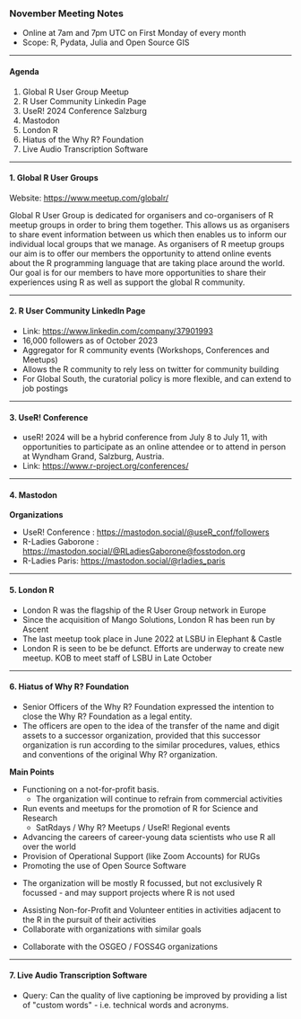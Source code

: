 ### November Meeting Notes

* Online at 7am and 7pm UTC on First Monday of every month
* Scope: R, Pydata, Julia and Open Source GIS
  
----------------------------------------

#### Agenda

1. Global R User Group Meetup
2. R User Community Linkedin Page
3. UseR! 2024 Conference Salzburg
4. Mastodon
5. London R
6. Hiatus of the Why R? Foundation 
7. Live Audio Transcription Software

----------------------------------------

#### 1. Global R User Groups

Website: https://www.meetup.com/globalr/

Global R User Group is dedicated for organisers and co-organisers of R meetup groups in order to bring them together. 
This allows us as organisers to share event information between us which then enables us to inform our individual local groups that we manage.
As organisers of R meetup groups our aim is to offer our members the opportunity to attend online events about the R programming language that are taking place around the world. Our goal is for our members to have more opportunities to share their experiences using R as well as support the global R community.

----------------------------------------

#### 2. R User Community LinkedIn Page

* Link: https://www.linkedin.com/company/37901993
* 16,000 followers as of October 2023
* Aggregator for R community events (Workshops, Conferences and Meetups)
* Allows the R community to rely less on twitter for community building
* For Global South, the curatorial policy is more flexible, and can extend to job postings

----------------------------------------

#### 3. UseR! Conference

* useR! 2024 will be a hybrid conference from July 8 to July 11, with opportunities to participate as an online attendee or to attend in person at Wyndham Grand, Salzburg, Austria. 
* Link: https://www.r-project.org/conferences/

----------------------------------------

#### 4. Mastodon

**Organizations**

* UseR! Conference : https://mastodon.social/@useR_conf/followers
* R-Ladies Gaborone : https://mastodon.social/@RLadiesGaborone@fosstodon.org
* R-Ladies Paris: https://mastodon.social/@rladies_paris

----------------------------------------

#### 5. London R

* London R was the flagship of the R User Group network in Europe
* Since the acquisition of Mango Solutions, London R has been run by Ascent
* The last meetup took place in June 2022 at LSBU in Elephant & Castle
* London R is seen to be be defunct. Efforts are underway to create new meetup. KOB to meet staff of LSBU in Late October

----------------------------------------

#### 6. Hiatus of Why R? Foundation

* Senior Officers of the Why R? Foundation expressed the intention to close the Why R? Foundation as a legal entity.
* The officers are open to the idea of the transfer of the name and digit assets to a successor organization, provided that this successor organization is run according to the similar procedures, values, ethics and conventions of the original Why R? organization.

**Main Points**
* Functioning on a not-for-profit basis.
  -  The organization will continue to refrain from commercial activities
* Run events and meetups for the promotion of R for Science and Research
  - SatRdays / Why R? Meetups / UseR! Regional events
* Advancing the careers of career-young data scientists who use R all over the world
* Provision of Operational Support (like Zoom Accounts) for RUGs
* Promoting the use of Open Source Software 
 - The organization will be mostly R focussed, but not exclusively R focussed - and may support projects where R is not used
* Assisting Non-for-Profit and Volunteer entities in activities adjacent to the R in the pursuit of their activities
* Collaborate with organizations with similar goals 
 - Collaborate with the OSGEO / FOSS4G organizations

----------------------------------------

#### 7. Live Audio Transcription Software

* Query:  Can the quality of live captioning be improved by providing a list of "custom words" - i.e. technical words and acronyms.
